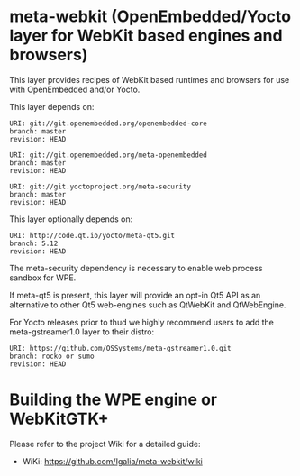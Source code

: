meta-webkit (OpenEmbedded/Yocto layer for WebKit based engines and browsers)
============================================================================

This layer provides recipes of WebKit based runtimes and browsers for
use with OpenEmbedded and/or Yocto.

This layer depends on:

    URI: git://git.openembedded.org/openembedded-core
    branch: master
    revision: HEAD

    URI: git://git.openembedded.org/meta-openembedded
    branch: master
    revision: HEAD

    URI: git://git.yoctoproject.org/meta-security
    branch: master
    revision: HEAD

This layer optionally depends on:

    URI: http://code.qt.io/yocto/meta-qt5.git
    branch: 5.12
    revision: HEAD

The meta-security dependency is necessary to enable web process sandbox for WPE.

If meta-qt5 is present, this layer will provide an opt-in Qt5 API as an
alternative to other Qt5 web-engines such as QtWebKit and QtWebEngine.

For Yocto releases prior to thud we highly recommend users to add the meta-gstreamer1.0 layer to their distro:

    URI: https://github.com/OSSystems/meta-gstreamer1.0.git
    branch: rocko or sumo
    revision: HEAD


Building the WPE engine or WebKitGTK+
=====================================

Please refer to the project Wiki for a detailed guide:

   - WiKi: https://github.com/Igalia/meta-webkit/wiki
